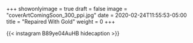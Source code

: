 +++
showonlyimage = true
draft = false
image = "coverArtComingSoon_300_ppi.jpg"
date = 2020-02-24T11:55:53-05:00
title = "Repaired With Gold"
weight = 0
+++


{{< instagram B89ye04AuHB hidecaption >}}
